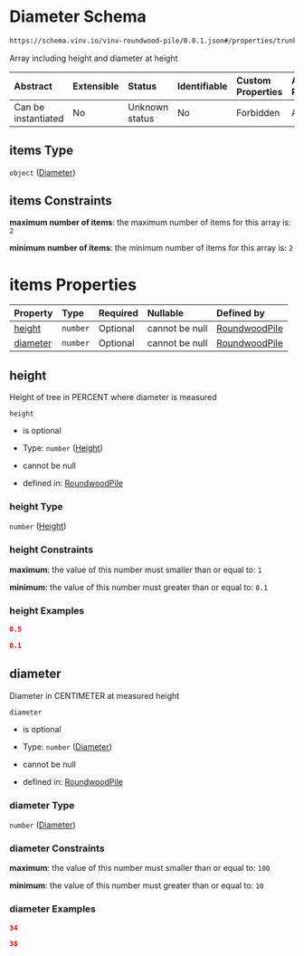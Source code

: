 # Diameter Schema

```txt
https://schema.vinv.io/vinv-roundwood-pile/0.0.1.json#/properties/trunks/items/properties/dimensions/items
```

Array including height and diameter at height

| Abstract            | Extensible | Status         | Identifiable | Custom Properties | Additional Properties | Access Restrictions | Defined In                                                                                                              |
| :------------------ | :--------- | :------------- | :----------- | :---------------- | :-------------------- | :------------------ | :---------------------------------------------------------------------------------------------------------------------- |
| Can be instantiated | No         | Unknown status | No           | Forbidden         | Allowed               | none                | [dereferenced.doc.json\*](../../../../../vinv-schemas/vinv-tree/out/0.0.1/dereferenced.doc.json "open original schema") |

## items Type

`object` ([Diameter](dereferenced-properties-trunks-trunk-properties-dimensions-diameter.md))

## items Constraints

**maximum number of items**: the maximum number of items for this array is: `2`

**minimum number of items**: the minimum number of items for this array is: `2`

# items Properties

| Property              | Type     | Required | Nullable       | Defined by                                                                                                                                                                                                                                   |
| :-------------------- | :------- | :------- | :------------- | :------------------------------------------------------------------------------------------------------------------------------------------------------------------------------------------------------------------------------------------- |
| [height](#height)     | `number` | Optional | cannot be null | [RoundwoodPile](dereferenced-properties-trunks-trunk-properties-dimensions-diameter-properties-height.md "https://schema.vinv.io/vinv-roundwood-pile/0.0.1.json#/properties/trunks/items/properties/dimensions/items/properties/height")     |
| [diameter](#diameter) | `number` | Optional | cannot be null | [RoundwoodPile](dereferenced-properties-trunks-trunk-properties-dimensions-diameter-properties-diameter.md "https://schema.vinv.io/vinv-roundwood-pile/0.0.1.json#/properties/trunks/items/properties/dimensions/items/properties/diameter") |

## height

Height of tree in PERCENT where diameter is measured

`height`

*   is optional

*   Type: `number` ([Height](dereferenced-properties-trunks-trunk-properties-dimensions-diameter-properties-height.md))

*   cannot be null

*   defined in: [RoundwoodPile](dereferenced-properties-trunks-trunk-properties-dimensions-diameter-properties-height.md "https://schema.vinv.io/vinv-roundwood-pile/0.0.1.json#/properties/trunks/items/properties/dimensions/items/properties/height")

### height Type

`number` ([Height](dereferenced-properties-trunks-trunk-properties-dimensions-diameter-properties-height.md))

### height Constraints

**maximum**: the value of this number must smaller than or equal to: `1`

**minimum**: the value of this number must greater than or equal to: `0.1`

### height Examples

```json
0.5
```

```json
0.1
```

## diameter

Diameter in CENTIMETER at measured height

`diameter`

*   is optional

*   Type: `number` ([Diameter](dereferenced-properties-trunks-trunk-properties-dimensions-diameter-properties-diameter.md))

*   cannot be null

*   defined in: [RoundwoodPile](dereferenced-properties-trunks-trunk-properties-dimensions-diameter-properties-diameter.md "https://schema.vinv.io/vinv-roundwood-pile/0.0.1.json#/properties/trunks/items/properties/dimensions/items/properties/diameter")

### diameter Type

`number` ([Diameter](dereferenced-properties-trunks-trunk-properties-dimensions-diameter-properties-diameter.md))

### diameter Constraints

**maximum**: the value of this number must smaller than or equal to: `100`

**minimum**: the value of this number must greater than or equal to: `10`

### diameter Examples

```json
34
```

```json
38
```
